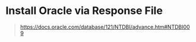 # Install Oracle via Response File

> https://docs.oracle.com/database/121/NTDBI/advance.htm#NTDBI009